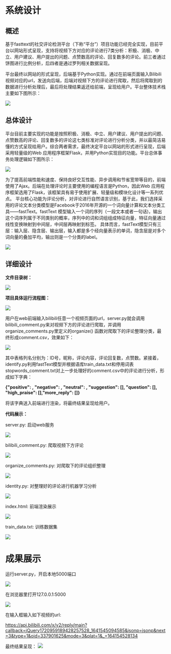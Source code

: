 # 系统设计
## 概述
基于fasttext的社交评论检测平台（下称“平台”）项目功能已经完全实现，目前平台以网站形式呈现，支持将视频下方对应的评论进行7类分析：积极、消极、中立、用户建议、用户提出的问题、点赞数高的评论、回复数多的评论。前三者通过饼图进行比例分析，后四者是通过罗列相关数据呈现。

平台最终以网站的形式呈现，后端基于Python实现。通过在前端页面输入Bilibili视频对应的url，发送向后端，后端对视频下方的评论进行爬取，然后将爬取到的数据进行分析处理后，最后将处理结果返还给前端，呈现给用户。平台整体技术栈主要如下图所示：

![](./readme_src/图片1.png)

## 总体设计
平台目前主要实现的功能是按照积极、消极、中立、用户建议、用户提出的问题、点赞数高的评论、回复数多的评论这七类标准对评论进行分析分类，并以最简洁易懂的方式呈现给用户。综合两者需求，最终决定平台以网站的形式进行呈现，后端采用轻量级的Web 应用程序框架Flask，并用Python实现目的功能。平台总体事务处理逻辑如下图所示：

![](./readme_src/图片2.png)

为了提高前端性能和速度、保持良好交互性能、异步调用和节省宽带等目的，前端使用了Ajax。后端在处理评论时主要使用的编程语言是Python，因此Web 应用程序框架选用了Flask，该框架具有易于使用扩展、轻量级和模块化设计等一系列优点。
平台核心功能为评论分析，对评论进行自然语言识别，基于此，我们选择采用的评论文本分类模型是Facebook于2016年开源的一个词向量计算和文本分类工具——fastText。fastText 模型输入一个词的序列（一段文本或者一句话)，输出这个词序列属于不同类别的概率，序列中的词和词组组成特征向量，特征向量通过线性变换映射到中间层，中间层再映射到标签。
具体而言，fastText模型只有三层：输入层、隐含层、输出层，输入都是多个经向量表示的单词，隐含层是对多个词向量的叠加平均，输出则是一个分类的label。

![](./readme_src/图片3.png)

## 详细设计

**文件目录树：**

![](./readme_src/图片4.png)

**项目具体运行流程图：**

![](./readme_src/图片5.png)

用户在web前端输入bilibili任意一个视频页面的url，server.py就会调用bilibili_comment.py来对视频下方的评论进行爬取，并调用organize_comments.py里定义的organize() 函数对爬取下的评论整理分类，最终形成comment.csv，效果如下：

![](./readme_src/图片6.png)

其中表格列名分别为：ID号，昵称，评论内容，评论回复数，点赞数。紧接着，identify.py利用fastText模型并根据语库train_data.txt和停用词表stopwords_comment.txt对上一步处理好的comment.csv中的评论进行分析，形成如下字典：

**{"positive": , "negative": , "neutral": , "suggestion": [], "question": [], "high_praise": [],"more_reply": []}**

将该字典送入前端进行渲染，将最终结果呈现给用户。

**代码展示：**

server.py: 启动web服务

![](./readme_src/图片7.png)

bilibili_comment.py: 爬取视频下方评论

![](./readme_src/图片8.png)

organize_comments.py: 对爬取下的评论组织整理

![](./readme_src/图片9.png)

identity.py: 对整理好的评论进行机器学习分析

![](./readme_src/图片10.png)

index.html: 前端渲染展示

![](./readme_src/图片11.png)

train_data.txt: 训练数据集

![](./readme_src/图片12.png)

# 成果展示
运行server.py，开启本地5000端口

![](./readme_src/图片13.png)

在浏览器里打开127.0.0.1:5000

![](./readme_src/图片14.png)

在输入框输入如下视频的url:

https://api.bilibili.com/x/v2/reply/main?callback=jQuery1720959189428257528_1641545094585&jsonp=jsonp&next=3&type=1&oid=337901625&mode=3&plat=1&_=164154528134

最终结果呈现：
![](./readme_src/图片15.png)
